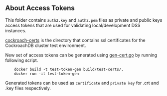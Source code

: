 ## About Access Tokens

This folder contains `auth2.key` and `auth2.pem` files as private and public keys access tokens that are used for validating local/development DSS instances.


[cockroach-certs](cockroach-certs/) is the directory that contains ssl certificates for the CockroachDB cluster test environment.

New set of access tokens can be generated using [gen-cert.go](gen-cert.go) by running following script. 

```
    docker build -t test-token-gen build/test-certs/.
    docker run -it test-token-gen
```

Generated tokens can be used as `certificate` and `private key` for .crt and .key files respectively.
